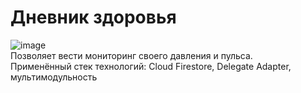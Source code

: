 # Дневник здоровья<br>
![image](https://github.com/Veider1972/Blood_Pressure_Diary/assets/90972544/48ca5693-9624-4908-a246-e2110e38462b)<br>
Позволяет вести мониторинг своего давления и пульса.<br>
Применённый стек технологий: Cloud Firestore, Delegate Adapter, мультимодульность
